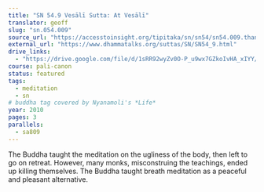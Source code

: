 ```yaml
---
title: "SN 54.9 Vesālī Sutta: At Vesālī"
translator: geoff
slug: "sn.054.009"
source_url: "https://accesstoinsight.org/tipitaka/sn/sn54/sn54.009.than.html"
external_url: "https://www.dhammatalks.org/suttas/SN/SN54_9.html"
drive_links:
  - "https://drive.google.com/file/d/1sRR92wyZv0O-P_u9wx7GZkoIvHA_xIYY/view?usp=drivesdk"
course: pali-canon
status: featured
tags:
  - meditation
  - sn
# buddha tag covered by Nyanamoli's *Life*
year: 2010
pages: 3
parallels:
  - sa809
---
```


The Buddha taught the meditation on the ugliness of the body, then left to go on retreat. However, many monks, misconstruing the teachings, ended up killing themselves. The Buddha taught breath meditation as a peaceful and pleasant alternative.
